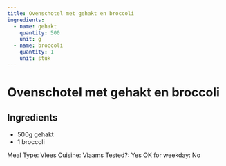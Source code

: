 ```yaml
---
title: Ovenschotel met gehakt en broccoli
ingredients:
  - name: gehakt
    quantity: 500
    unit: g
  - name: broccoli
    quantity: 1
    unit: stuk
---
```


# Ovenschotel met gehakt en broccoli

## Ingredients
  - 500g gehakt
  - 1 broccoli

Meal Type: Vlees
Cuisine: Vlaams
Tested?: Yes
OK for weekday: No
